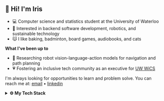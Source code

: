 ## 🌷 Hi! I'm Iris
- 💻 Computer science and statistics student at the University of Waterloo
- 💭 Interested in backend software development, robotics, and sustainable technology
- 😽 I like baking, badminton, board games, audiobooks, and cats

**What I've been up to**
- 🔬 Researching robot vision-language-action models for navigation and path planning
- 💗 Fostering an inclusive tech community as an executive for [UW WiCS](https://wics.uwaterloo.ca/)

I'm always looking for opportunities to learn and problem solve. You can reach me at: [email](mailto:i3mo@uwaterloo.ca) • [linkedin](https://www.linkedin.com/in/iris-zq-mo/)

<details>
  <summary><strong>⚙️ My Tech Stack</strong></summary>

  * **languages:** java, c++, c, python, go (golang), typesript, javascript, r, html, css, sql

  * **libraries/frameworks:** spring boot, react, react native, angular, next.js, node.js, flask, pytorch, sklearn, pandas, matplotlib, seaborn

  * **development tools:** docker, git, jenkins, linux, mongodb, postgresql, figma, rabbitmq, redis, google cloud, aws (ec2, aws), postman
</details>
